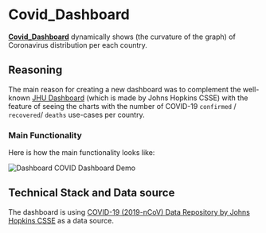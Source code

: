 # Covid_Dashboard

[**Covid_Dashboard**](https://massivefile.com/Covid_Dashboard/) dynamically shows (the curvature of the graph) of Сoronavirus distribution per each country.

## Reasoning

The main reason for creating a new dashboard was to complement the well-known [JHU Dashboard](https://www.arcgis.com/apps/opsdashboard/index.html#/bda7594740fd40299423467b48e9ecf6) (which is made by Johns Hopkins CSSE) with the feature of seeing the charts with the number of COVID-19 `confirmed` / `recovered`/ `deaths` use-cases per country.

### Main Functionality

Here is how the main functionality looks like:

![Dashboard COVID Dashboard Demo](./img/show.gif)

## Technical Stack and Data source 

The dashboard is using [COVID-19 (2019-nCoV) Data Repository by Johns Hopkins CSSE](https://github.com/CSSEGISandData/COVID-19) as a data source.
